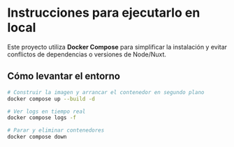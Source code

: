 # Instrucciones para ejecutarlo en local 

Este proyecto utiliza **Docker Compose** para simplificar la instalación y evitar conflictos de dependencias o versiones de Node/Nuxt.

## Cómo levantar el entorno

```bash 
# Construir la imagen y arrancar el contenedor en segundo plano
docker compose up --build -d

# Ver logs en tiempo real
docker compose logs -f

# Parar y eliminar contenedores
docker compose down

```
